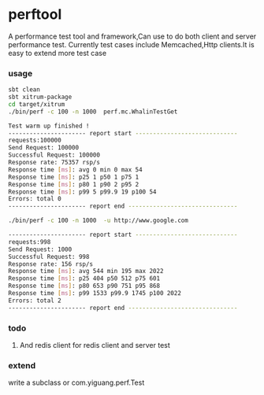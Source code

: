 perftool
========

A performance test tool and framework,Can use to do both client and server performance test. Currently test cases include Memcached,Http clients.It is easy to extend more test case


### usage
```bash
sbt clean
sbt xitrum-package
cd target/xitrum
./bin/perf -c 100 -n 1000  perf.mc.WhalinTestGet

Test warm up finished !
---------------------- report start -----------------------------
requests:100000
Send Request: 100000
Successful Request: 100000
Response rate: 75357 rsp/s 
Response time [ms]: avg 0 min 0 max 54
Response time [ms]: p25 1 p50 1 p75 1
Response time [ms]: p80 1 p90 2 p95 2
Response time [ms]: p99 5 p99.9 19 p100 54
Errors: total 0
---------------------- report end -------------------------------

./bin/perf -c 100 -n 1000  -u http://www.google.com

---------------------- report start -----------------------------
requests:998
Send Request: 1000
Successful Request: 998
Response rate: 156 rsp/s 
Response time [ms]: avg 544 min 195 max 2022
Response time [ms]: p25 404 p50 512 p75 601
Response time [ms]: p80 653 p90 751 p95 868
Response time [ms]: p99 1533 p99.9 1745 p100 2022
Errors: total 2
---------------------- report end -------------------------------

```

### todo
1. And redis client for redis client and server test

### extend
write a subclass or com.yiguang.perf.Test


 


